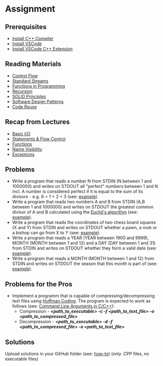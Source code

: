 # Assignment

## Prerequisites
- [Install C++ Compiler](https://code.visualstudio.com/docs/languages/cpp#_install-a-compiler)
- [Install VSCode](https://code.visualstudio.com/download)
- [Install VSCode C++ Extension](https://code.visualstudio.com/docs/languages/cpp#_install-the-extension)

## Reading Materials
- [Control Flow](https://en.wikipedia.org/wiki/Control_flow)
- [Standard Streams](https://en.wikipedia.org/wiki/Standard_streams)
- [Functions in Programming](https://www.cs.utah.edu/~germain/PPS/Topics/functions.html)
- [Recursion](https://en.wikipedia.org/wiki/Recursion_(computer_science))
- [SOLID Principles](https://en.wikipedia.org/wiki/SOLID)
- [Software Design Patterns](https://en.wikipedia.org/wiki/Software_design_pattern)
- [Code Reuse](https://en.wikipedia.org/wiki/Code_reuse)

## Recap from Lectures
- [Basic I/O](https://www.cplusplus.com/doc/tutorial/basic_io/)
- [Statements & Flow Control](https://www.cplusplus.com/doc/tutorial/control/)
- [Functions](https://www.cplusplus.com/doc/tutorial/functions/)
- [Name Visibility](https://www.cplusplus.com/doc/tutorial/namespaces/)
- [Exceptions](https://www.cplusplus.com/doc/tutorial/exceptions/)

## Problems
- Write a program that reads a number N from STDIN (N between 1 and 1000000) and writes on STDOUT all "perfect" numbers between 1 and N incl. A number is considered perfect if it is equal to the sum of its divisors - e.g. 6 = 1 + 2 + 3 (see: [example](https://github.com/triffon/ip-2021-22/blob/master/exercises/7/Week-4/Examples/AllPerfectNumbersExample.cpp)).
- Write a program that reads two numbers A and B from STDIN (A,B between 1 and 1000000) and writes on STDOUT the greatest common divisor of A and B calculated using the [Euclid's algorithm](https://en.wikipedia.org/wiki/Greatest_common_divisor#Euclid's_algorithm) (see: [example](https://github.com/triffon/ip-2021-22/blob/master/exercises/7/Week-4/Examples/EudlicGCDExample.cpp)).
- Write a program that reads the coordinates of two chess board squares (X and Y) from STDIN and writes on STDOUT whether a pawn, a rook or a bishop can go from X to Y (see: [example](https://github.com/triffon/ip-2021-22/blob/master/exercises/7/Week-4/Examples/ChessBoardExample.cpp)).
- Write a program that reads a YEAR (YEAR between 1900 and 9999), MONTH (MONTH between 1 and 12) and a DAY (DAY between 1 and 31) from STDIN and writes on STDOUT whether they form a valid date (see: [example](https://github.com/triffon/ip-2021-22/blob/master/exercises/7/Week-4/Examples/DateValidatorExample.cpp)).
- Write a program that reads a MONTH (MONTH between 1 and 12) from STDIN and writes on STDOUT the season that this month is part of (see: [example](https://github.com/triffon/ip-2021-22/blob/master/exercises/7/Week-4/Examples/SeasonsExample.cpp)).

## Problems for the Pros
- Implement a programm that is capable of compressing/decompressing text files using [Huffman Coding](https://en.wikipedia.org/wiki/Huffman_coding). The program is expected to work as follows (see: [Command Line Arguments in C/C++](https://www.geeksforgeeks.org/command-line-arguments-in-c-cpp/)):
    - Compression - _**<path_to_executable> -c -f <path_to_text_file> -o <path_to_compressed_file>**_
    - Decompression - _**<path_to_executable> -d -f <path_to_compressed_file> -o <path_to_text_file>**_

## Solutions
Upload solutions in your GitHub folder (see: [how-to](https://www.atlassian.com/git/tutorials/saving-changes/git-commit)) (only .CPP files, no executable files)
